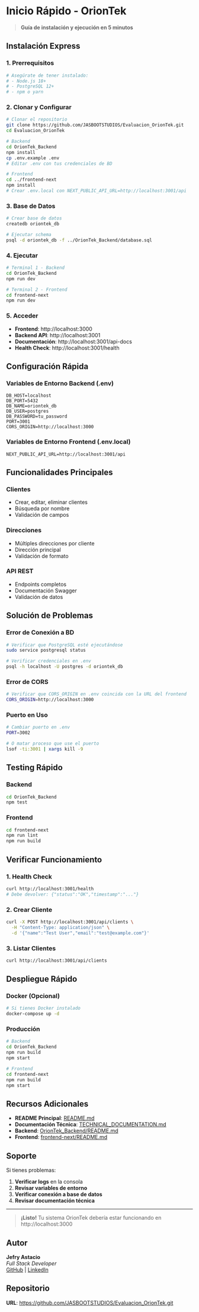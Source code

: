 # Inicio Rápido - OrionTek

> **Guía de instalación y ejecución en 5 minutos**

## Instalación Express

### 1. Prerrequisitos
```bash
# Asegúrate de tener instalado:
# - Node.js 18+
# - PostgreSQL 12+
# - npm o yarn
```

### 2. Clonar y Configurar
```bash
# Clonar el repositorio
git clone https://github.com/JASBOOTSTUDIOS/Evaluacion_OrionTek.git
cd Evaluacion_OrionTek

# Backend
cd OrionTek_Backend
npm install
cp .env.example .env
# Editar .env con tus credenciales de BD

# Frontend
cd ../frontend-next
npm install
# Crear .env.local con NEXT_PUBLIC_API_URL=http://localhost:3001/api
```

### 3. Base de Datos
```bash
# Crear base de datos
createdb oriontek_db

# Ejecutar schema
psql -d oriontek_db -f ../OrionTek_Backend/database.sql
```

### 4. Ejecutar
```bash
# Terminal 1 - Backend
cd OrionTek_Backend
npm run dev

# Terminal 2 - Frontend
cd frontend-next
npm run dev
```

### 5. Acceder
- **Frontend**: http://localhost:3000
- **Backend API**: http://localhost:3001
- **Documentación**: http://localhost:3001/api-docs
- **Health Check**: http://localhost:3001/health

## Configuración Rápida

### Variables de Entorno Backend (.env)
```env
DB_HOST=localhost
DB_PORT=5432
DB_NAME=oriontek_db
DB_USER=postgres
DB_PASSWORD=tu_password
PORT=3001
CORS_ORIGIN=http://localhost:3000
```

### Variables de Entorno Frontend (.env.local)
```env
NEXT_PUBLIC_API_URL=http://localhost:3001/api
```

## Funcionalidades Principales

### Clientes
- Crear, editar, eliminar clientes
- Búsqueda por nombre
- Validación de campos

### Direcciones
- Múltiples direcciones por cliente
- Dirección principal
- Validación de formato

### API REST
- Endpoints completos
- Documentación Swagger
- Validación de datos

## Solución de Problemas

### Error de Conexión a BD
```bash
# Verificar que PostgreSQL esté ejecutándose
sudo service postgresql status

# Verificar credenciales en .env
psql -h localhost -U postgres -d oriontek_db
```

### Error de CORS
```bash
# Verificar que CORS_ORIGIN en .env coincida con la URL del frontend
CORS_ORIGIN=http://localhost:3000
```

### Puerto en Uso
```bash
# Cambiar puerto en .env
PORT=3002

# O matar proceso que use el puerto
lsof -ti:3001 | xargs kill -9
```

## Testing Rápido

### Backend
```bash
cd OrionTek_Backend
npm test
```

### Frontend
```bash
cd frontend-next
npm run lint
npm run build
```

## Verificar Funcionamiento

### 1. Health Check
```bash
curl http://localhost:3001/health
# Debe devolver: {"status":"OK","timestamp":"..."}
```

### 2. Crear Cliente
```bash
curl -X POST http://localhost:3001/api/clients \
  -H "Content-Type: application/json" \
  -d '{"name":"Test User","email":"test@example.com"}'
```

### 3. Listar Clientes
```bash
curl http://localhost:3001/api/clients
```

## Despliegue Rápido

### Docker (Opcional)
```bash
# Si tienes Docker instalado
docker-compose up -d
```

### Producción
```bash
# Backend
cd OrionTek_Backend
npm run build
npm start

# Frontend
cd frontend-next
npm run build
npm start
```

## Recursos Adicionales

- **README Principal**: [README.md](README.md)
- **Documentación Técnica**: [TECHNICAL_DOCUMENTATION.md](TECHNICAL_DOCUMENTATION.md)
- **Backend**: [OrionTek_Backend/README.md](OrionTek_Backend/README.md)
- **Frontend**: [frontend-next/README.md](frontend-next/README.md)

## Soporte

Si tienes problemas:

1. **Verificar logs** en la consola
2. **Revisar variables de entorno**
3. **Verificar conexión a base de datos**
4. **Revisar documentación técnica**

---

> **¡Listo!** Tu sistema OrionTek debería estar funcionando en http://localhost:3000

## Autor

**Jefry Astacio**  
*Full Stack Developer*  
[GitHub](https://github.com/JASBOOTSTUDIOS) | [LinkedIn](https://linkedin.com/in/jefry-astacio)

## Repositorio

**URL**: https://github.com/JASBOOTSTUDIOS/Evaluacion_OrionTek.git
